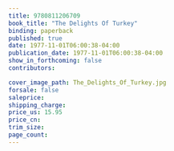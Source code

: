 ```yaml
---
title: 9780811206709
book_title: "The Delights Of Turkey"
binding: paperback
published: true
date: 1977-11-01T06:00:38-04:00
publication_date: 1977-11-01T06:00:38-04:00
show_in_forthcoming: false
contributors:

cover_image_path: The_Delights_Of_Turkey.jpg
forsale: false
saleprice:
shipping_charge:
price_us: 15.95
price_cn:
trim_size:
page_count:
---
```


